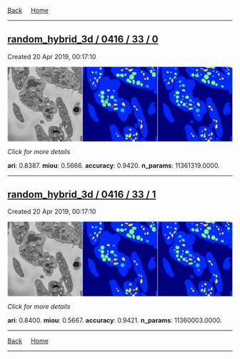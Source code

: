 
[Back](..)&nbsp;&nbsp;&nbsp;&nbsp;&nbsp;[Home](https://leapmanlab.github.io/snapshots)

---

<div class="summary"><a href="0"><h2>random_hybrid_3d / 0416 / 33 / 0</h2></a><p>Created 20 Apr 2019, 00:17:10
</p><a href="0"><img src="0/media/summary.png" align="center"></a><p>
<i>Click for more details</i>
</p></div>

**ari**: 0.8387. **miou**: 0.5666. **accuracy**: 0.9420. **n_params**: 11361319.0000. 

---

<div class="summary"><a href="1"><h2>random_hybrid_3d / 0416 / 33 / 1</h2></a><p>Created 20 Apr 2019, 00:17:10
</p><a href="1"><img src="1/media/summary.png" align="center"></a><p>
<i>Click for more details</i>
</p></div>

**ari**: 0.8400. **miou**: 0.5667. **accuracy**: 0.9421. **n_params**: 11360003.0000. 

---

[Back](..)&nbsp;&nbsp;&nbsp;&nbsp;&nbsp;[Home](https://leapmanlab.github.io/snapshots)

---